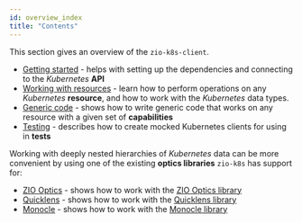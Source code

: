 ```yaml
---
id: overview_index
title: "Contents"
---
```


This section gives an overview of the `zio-k8s-client`.

- [Getting started](gettingstarted.md) - helps with setting up the dependencies and connecting to the _Kubernetes_  **API**
- [Working with resources](resources.md) - learn how to perform operations on any _Kubernetes_ **resource**, and how to work with the _Kubernetes_ data types.
- [Generic code](generic.md) - shows how to write generic code that works on any resource with a given set of **capabilities**
- [Testing](testing.md) - describes how to create mocked Kubernetes clients for using in **tests**

Working with deeply nested hierarchies of _Kubernetes_ data can be more convenient by using one of the existing **optics libraries** `zio-k8s` has support for:
- [ZIO Optics](ziooptics.md) - shows how to work with the [ZIO Optics library](https://zio.github.io/zio-optics/)
- [Quicklens](quicklens.md) - shows how to work with the [Quicklens library](https://github.com/softwaremill/quicklens)
- [Monocle](monocle.md) - shows how to work with the [Monocle library](https://www.optics.dev/Monocle/)

